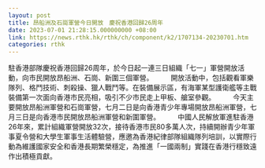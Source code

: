 ```yaml
---
layout: post
title: 昂船洲及石崗軍營今日開放　慶祝香港回歸26周年
date: 2023-07-01 21:28:15.000000000 +08:00
link: https://news.rthk.hk/rthk/ch/component/k2/1707134-20230701.htm
categories: rthk
---
```


駐香港部隊慶祝香港回歸26周年，於今日起一連三日組織「七一」軍營開放活動，向市民開放昂船洲、石崗、新圍三個軍營。
　　 
開放活動中，包括觀看軍樂隊列、格鬥技術、刺殺操、獵人戰鬥等。在裝備展示區，有海軍某型護衛艦等主戰裝備第一次面向香港市民亮相，吸引不少市民走上甲板、艙室參觀。
　　 
今天主要開放昂船洲軍營和石崗軍營，七月二日是向香港青少年專場開放昂船洲軍營，七月三日是向香港市民開放昂船洲軍營和新圍軍營。
　　 
中國人民解放軍進駐香港26年來，累計組織軍營開放32次，接待香港市民80多萬人次，持續開辦青少年軍事夏令營和大學生軍事生活體驗營，應邀為香港紀律部隊組織隊列培訓，以實際行動為維護國家安全和香港長期繁榮穩定，為推進「一國兩制」實踐在香港行穩致遠作出積極貢獻。
